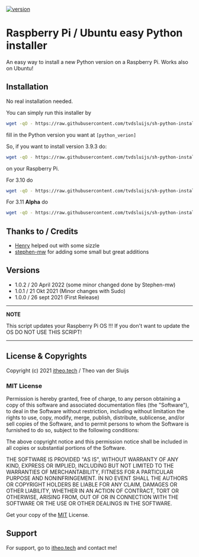
[![version](https://img.shields.io/badge/version-1.0.1-yellow.svg)](https://semver.org)

# Raspberry Pi / Ubuntu easy Python installer

An easy way to install a new Python version on a Raspberry Pi. Works also on Ubuntu!

## Installation

No real installation needed.

You can simply run this installer by

```bash
wget -qO - https://raw.githubusercontent.com/tvdsluijs/sh-python-installer/main/python.sh | sudo bash -s [python_verion]
```

fill in the Python version you want at `[python_verion]`

So, if you want to install version 3.9.3 do:

```bash
wget -qO - https://raw.githubusercontent.com/tvdsluijs/sh-python-installer/main/python.sh | sudo bash -s 3.9.6
```
on your Raspberry Pi.

For 3.10 do
```bash
wget -qO - https://raw.githubusercontent.com/tvdsluijs/sh-python-installer/main/python.sh | sudo bash -s 3.10.0
```

For 3.11 **Alpha** do
```bash
wget -qO - https://raw.githubusercontent.com/tvdsluijs/sh-python-installer/main/python.sh | sudo bash -s 3.11.0a1
```


## Thanks to / Credits
* [Henry](https://e78com.com) helped out with some sizzle
* [stephen-mw](https://github.com/stephen-mw) for adding some small but great additions

## Versions
* 1.0.2 / 20 April 2022 (some minor changed done by Stephen-mw)
* 1.0.1 / 21 Okt 2021 (Minor changes with Sudo)
* 1.0.0 / 26 sept 2021 (First Release)


---
**NOTE**

This script updates your Raspberry Pi OS !!! If you don't want to update the OS DO NOT USE THIS SCRIPT!

---

## License & Copyrights

Copyright (c) 2021 [itheo.tech](https://itheo.tech/) / Theo van der Sluijs



### MIT License
Permission is hereby granted, free of charge, to any person obtaining a copy
of this software and associated documentation files (the "Software"), to deal
in the Software without restriction, including without limitation the rights
to use, copy, modify, merge, publish, distribute, sublicense, and/or sell
copies of the Software, and to permit persons to whom the Software is
furnished to do so, subject to the following conditions:

The above copyright notice and this permission notice shall be included in all
copies or substantial portions of the Software.

THE SOFTWARE IS PROVIDED "AS IS", WITHOUT WARRANTY OF ANY KIND, EXPRESS OR
IMPLIED, INCLUDING BUT NOT LIMITED TO THE WARRANTIES OF MERCHANTABILITY,
FITNESS FOR A PARTICULAR PURPOSE AND NONINFRINGEMENT. IN NO EVENT SHALL THE
AUTHORS OR COPYRIGHT HOLDERS BE LIABLE FOR ANY CLAIM, DAMAGES OR OTHER
LIABILITY, WHETHER IN AN ACTION OF CONTRACT, TORT OR OTHERWISE, ARISING FROM,
OUT OF OR IN CONNECTION WITH THE SOFTWARE OR THE USE OR OTHER DEALINGS IN THE
SOFTWARE.

Get your copy of the [MIT](https://choosealicense.com/licenses/mit/) License.


## Support

For support, go to [itheo.tech](https://itheo.tech/) and contact me!
